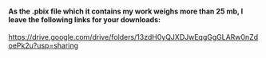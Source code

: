 #### As the .pbix file which it contains my work weighs more than 25 mb, I leave the following links for your downloads:

https://drive.google.com/drive/folders/13zdH0yQJXDJwEqgGgGLARw0nZdoePk2u?usp=sharing
